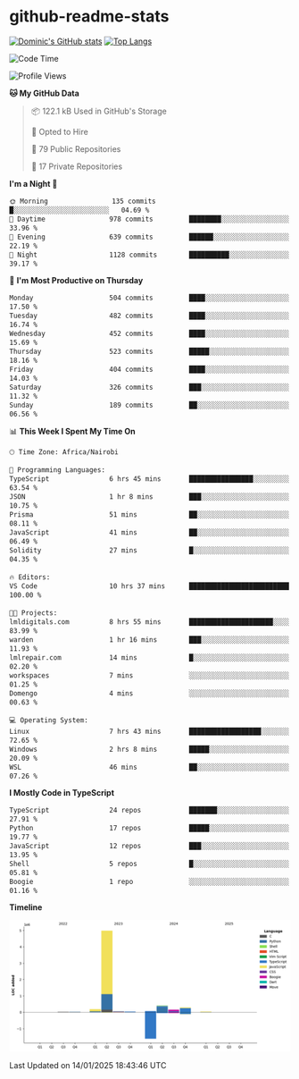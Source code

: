 # github-readme-stats
[![Dominic's GitHub stats](https://github-readme-stats.vercel.app/api?username=Domengo&show_icons=true)](https://github.com/anuraghazra/github-readme-stats)
[![Top Langs](https://github-readme-stats.vercel.app/api/top-langs/?username=Domengo&show_icons=true)](https://github.com/Domengo/github-readme-stats)

<!--START_SECTION:waka-->
![Code Time](http://img.shields.io/badge/Code%20Time-938%20hrs%2030%20mins-blue)

![Profile Views](http://img.shields.io/badge/Profile%20Views-10-blue)

**🐱 My GitHub Data** 

> 📦 122.1 kB Used in GitHub's Storage 
 > 
> 💼 Opted to Hire
 > 
> 📜 79 Public Repositories 
 > 
> 🔑 17 Private Repositories 
 > 
**I'm a Night 🦉** 

```text
🌞 Morning                135 commits         █░░░░░░░░░░░░░░░░░░░░░░░░   04.69 % 
🌆 Daytime                978 commits         ████████░░░░░░░░░░░░░░░░░   33.96 % 
🌃 Evening                639 commits         ██████░░░░░░░░░░░░░░░░░░░   22.19 % 
🌙 Night                  1128 commits        ██████████░░░░░░░░░░░░░░░   39.17 % 
```
📅 **I'm Most Productive on Thursday** 

```text
Monday                   504 commits         ████░░░░░░░░░░░░░░░░░░░░░   17.50 % 
Tuesday                  482 commits         ████░░░░░░░░░░░░░░░░░░░░░   16.74 % 
Wednesday                452 commits         ████░░░░░░░░░░░░░░░░░░░░░   15.69 % 
Thursday                 523 commits         █████░░░░░░░░░░░░░░░░░░░░   18.16 % 
Friday                   404 commits         ████░░░░░░░░░░░░░░░░░░░░░   14.03 % 
Saturday                 326 commits         ███░░░░░░░░░░░░░░░░░░░░░░   11.32 % 
Sunday                   189 commits         ██░░░░░░░░░░░░░░░░░░░░░░░   06.56 % 
```


📊 **This Week I Spent My Time On** 

```text
🕑︎ Time Zone: Africa/Nairobi

💬 Programming Languages: 
TypeScript               6 hrs 45 mins       ████████████████░░░░░░░░░   63.54 % 
JSON                     1 hr 8 mins         ███░░░░░░░░░░░░░░░░░░░░░░   10.75 % 
Prisma                   51 mins             ██░░░░░░░░░░░░░░░░░░░░░░░   08.11 % 
JavaScript               41 mins             ██░░░░░░░░░░░░░░░░░░░░░░░   06.49 % 
Solidity                 27 mins             █░░░░░░░░░░░░░░░░░░░░░░░░   04.35 % 

🔥 Editors: 
VS Code                  10 hrs 37 mins      █████████████████████████   100.00 % 

🐱‍💻 Projects: 
lmldigitals.com          8 hrs 55 mins       █████████████████████░░░░   83.99 % 
warden                   1 hr 16 mins        ███░░░░░░░░░░░░░░░░░░░░░░   11.93 % 
lmlrepair.com            14 mins             █░░░░░░░░░░░░░░░░░░░░░░░░   02.20 % 
workspaces               7 mins              ░░░░░░░░░░░░░░░░░░░░░░░░░   01.25 % 
Domengo                  4 mins              ░░░░░░░░░░░░░░░░░░░░░░░░░   00.63 % 

💻 Operating System: 
Linux                    7 hrs 43 mins       ██████████████████░░░░░░░   72.65 % 
Windows                  2 hrs 8 mins        █████░░░░░░░░░░░░░░░░░░░░   20.09 % 
WSL                      46 mins             ██░░░░░░░░░░░░░░░░░░░░░░░   07.26 % 
```

**I Mostly Code in TypeScript** 

```text
TypeScript               24 repos            ███████░░░░░░░░░░░░░░░░░░   27.91 % 
Python                   17 repos            █████░░░░░░░░░░░░░░░░░░░░   19.77 % 
JavaScript               12 repos            ███░░░░░░░░░░░░░░░░░░░░░░   13.95 % 
Shell                    5 repos             █░░░░░░░░░░░░░░░░░░░░░░░░   05.81 % 
Boogie                   1 repo              ░░░░░░░░░░░░░░░░░░░░░░░░░   01.16 % 
```



**Timeline**

![Lines of Code chart](https://raw.githubusercontent.com/Domengo/Domengo/main/assets/bar_graph.png)


 Last Updated on 14/01/2025 18:43:46 UTC
<!--END_SECTION:waka-->



